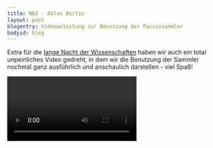 ```yaml
---
title: NO2 - Atlas Berlin
layout: post
blogentry: Videoanleitung zur Benutzung der Passivsammler
bodyid: blog
---
```


Extra für die [lange Nacht der Wissenschaften](/2019/06/16/lndw.html) haben wir auch ein total unpeinliches Video gedreht, in dem wir die Benutzung der Sammler nochmal ganz ausführlich und anschaulich darstellen - viel Spaß!

<video type='video/mp4' controls class="blogpic" src="/assets/videos/cs_no2_einfuehrung_ohne_webseite.mp4">Video</video>


